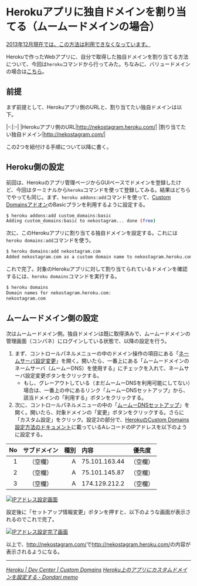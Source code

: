 # <span>Herokuアプリに独自ドメインを割り当てる</span><span>（ムームードメインの場合）</span>

<ins datetime='2013-012-26T09:14:00+09:00'>2013年12月現在では、この方法は利用できなくなっています。</ins>

Herokuで作ったWebアプリに、自分で取得した独自ドメインを割り当てる方法について、今回は`heroku`コマンドから行ってみた。ちなみに、バリュードメインの場合は[こちら](/2011/05/15/ruby-heroku-web-app-value-domain)。

<!-- READMORE -->


## 前提

まず前提として、Herokuアプリ側のURLと、割り当てたい独自ドメインは以下。

|-:|:-|
|Herokuアプリ側のURL|<http://nekostagram.heroku.com/>|
|割り当てたい独自ドメイン|<http://nekostagram.com/>|

この2つを紐付ける手順について以降に書く。


## Heroku側の設定

前回は、Herokuのアプリ管理ページからGUIベースでドメインを登録したけど、今回はターミナルから`heroku`コマンドを使って登録してみる。結果はどちらでやっても同じ。まず、`heroku addons:add`コマンドを使って、[Custom Domainsアドオン](http://addons.heroku.com/custom_domains)のBasicプランを利用するように設定する。

~~~ sh
$ heroku addons:add custom_domains:basic
Adding custom_domains:basic to nekostagram... done (free)
~~~

次に、このHerokuアプリに割り当てる独自ドメインを設定する。これには`heroku domains:add`コマンドを使う。

~~~ sh
$ heroku domains:add nekostagram.com
Added nekostagram.com as a custom domain name to nekostagram.heroku.com
~~~

これで完了。対象のHerokuアプリに対して割り当てられているドメインを確認するには、`heroku domains`コマンドを実行する。

~~~ sh
$ heroku domains
Domain names for nekostagram.heroku.com:
nekostagram.com
~~~


## ムームードメイン側の設定

次はムームードメイン側。独自ドメインは既に取得済みで、ムームードメインの管理画面（コンパネ）にログインしている状態で、以降の設定を行う。

1. まず、コントロールパネルメニューの中のドメイン操作の項目にある「[ネームサーバ設定変更](https://muumuu-domain.com/?mode=conpane&state=dns_list)」を開く。開いたら、一番上にある「ムームードメインのネームサーバ（ムームーDNS）を使用する」にチェックを入れて、ネームサーバ設定変更ボタンをクリックする。
    - もし、グレーアウトしている（まだムームーDNSを利用可能にしてない）場合は、一番上の中にあるリンク「ムームーDNSセットアップ」から、該当ドメインの「利用する」ボタンをクリックする。
2. 次に、コントロールパネルメニューの中の「[ムームーDNSセットアップ](https://muumuu-domain.com/?mode=conpane&state=muudns_list)」を開く。開いたら、対象ドメインの「変更」ボタンをクリックする。さらに「カスタム設定」をクリック。設定2の部分で、[HerokuのCustom Domains設定方法のドキュメント](http://devcenter.heroku.com/posts/custom-domains#dns_setup)に載っているAレコードのIPアドレスを以下のように設定する。

|No|サブドメイン|種別|内容|優先度|
|-:|:-:|-:|:-|:-:|
|1|（空欄）|A|75.101.163.44|（空欄）|
|2|（空欄）|A|75.101.145.87|（空欄）|
|3|（空欄）|A|174.129.212.2|（空欄）|


[![IPアドレス設定画面](/assets/2011/05/16/ruby-heroku-web-app-muumuu-domain-01.png)](/assets/2011/05/16/ruby-heroku-web-app-muumuu-domain-01.png)

設定後に「セットアップ情報変更」ボタンを押すと、以下のような画面が表示されるのでこれで完了。

[![IPアドレス設定完了画面](/assets/2011/05/16/ruby-heroku-web-app-muumuu-domain-02.png)](/assets/2011/05/16/ruby-heroku-web-app-muumuu-domain-02.png)


以上で、<http://nekostagram.com/>で<http://nekostagram.heroku.com/>の内容が表示されるようになる。

* * *

<cite>[Heroku | Dev Center | Custom Domains](http://devcenter.heroku.com/posts/custom-domains)</cite>
<cite>[Heroku上のアプリにカスタムドメインを設定する - Dondari memo](http://www.dondari.com/index.php/Heroku%E4%B8%8A%E3%81%AE%E3%82%A2%E3%83%97%E3%83%AA%E3%81%AB%E3%82%AB%E3%82%B9%E3%82%BF%E3%83%A0%E3%83%89%E3%83%A1%E3%82%A4%E3%83%B3%E3%82%92%E8%A8%AD%E5%AE%9A%E3%81%99%E3%82%8B)</cite>
